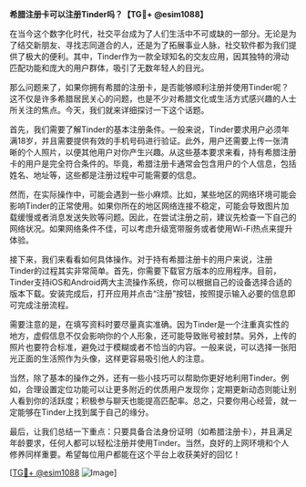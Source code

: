 **希腊注册卡可以注册Tinder吗？【TG💪+ @esim1088】**

在当今这个数字化时代，社交平台成为了人们生活中不可或缺的一部分。无论是为了结交新朋友、寻找志同道合的人，还是为了拓展事业人脉，社交软件都为我们提供了极大的便利。其中，Tinder作为一款全球知名的交友应用，因其独特的滑动匹配功能和庞大的用户群体，吸引了无数年轻人的目光。

那么问题来了，如果你拥有希腊的注册卡，是否能够顺利注册并使用Tinder呢？这不仅是许多希腊居民关心的问题，也是不少对希腊文化或生活方式感兴趣的人士所关注的焦点。今天，我们就来详细探讨一下这个话题。

首先，我们需要了解Tinder的基本注册条件。一般来说，Tinder要求用户必须年满18岁，并且需要提供有效的手机号码进行验证。此外，用户还需要上传一张清晰的个人照片，以便其他用户对你产生兴趣。从这些基本要求来看，持有希腊注册卡的用户是完全符合条件的。毕竟，希腊注册卡通常会包含用户的个人信息，包括姓名、地址等，这些都是注册过程中可能需要的信息。

然而，在实际操作中，可能会遇到一些小麻烦。比如，某些地区的网络环境可能会影响Tinder的正常使用。如果你所在的地区网络连接不稳定，可能会导致图片加载缓慢或者消息发送失败等问题。因此，在尝试注册之前，建议先检查一下自己的网络状况。如果网络条件不佳，可以考虑升级宽带服务或者使用Wi-Fi热点来提升体验。

接下来，我们来看看如何具体操作。对于持有希腊注册卡的用户来说，注册Tinder的过程其实非常简单。首先，你需要下载官方版本的应用程序。目前，Tinder支持iOS和Android两大主流操作系统，你可以根据自己的设备选择合适的版本下载。安装完成后，打开应用并点击“注册”按钮，按照提示输入必要的信息即可完成注册流程。

需要注意的是，在填写资料时要尽量真实准确。因为Tinder是一个注重真实性的地方，虚假信息不仅会影响你的个人形象，还可能导致账号被封禁。另外，上传的照片也要符合标准，避免过于模糊或者不恰当的内容。一般来说，可以选择一张阳光正面的生活照作为头像，这样更容易吸引他人的注意。

当然，除了基本的操作之外，还有一些小技巧可以帮助你更好地利用Tinder。例如，合理设置定位功能可以让更多附近的优质用户发现你；定期更新动态则能让别人看到你的活跃度；积极参与聊天也能提高匹配率。总之，只要你用心经营，就一定能够在Tinder上找到属于自己的缘分。

最后，让我们总结一下重点：只要具备合法身份证明（如希腊注册卡），并且满足年龄要求，任何人都可以轻松注册并使用Tinder。当然，良好的上网环境和个人修养同样重要。希望每位用户都能在这个平台上收获美好的回忆！

[[TG💪+ @esim1088](https://t.me/s/esim1088) ![Image](https://i.postimg.cc/4NQfJmqS/Snipaste-2025-05-13-00-14-12.png)]